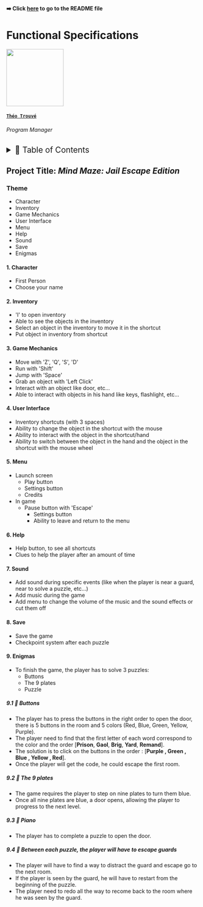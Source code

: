 #### ➡️ Click [here](https://github.com/algosup/2022-2023-project-4-game-design-Team-1/blob/main/README.md) to go to the README file

# Functional Specifications

<img src="https://avatars.githubusercontent.com/u/71769486?v=4" width="150">

#### [**`Théo Trouvé`**](https://github.com/TheoTr)

###### *Program Manager*

<details>
<summary style="font-size:150%">
  📖 Table of Contents
</summary>

- [Functional Specifications](#functional-specifications)
      - [**`Théo Trouvé`**](#théo-trouvé)
          - [*Program Manager*](#program-manager)
  - [Mind Maze: Jail Escape Edition](#mind-maze-jail-escape-edition)
    - [Theme](#theme)
    - [Potatoe](#potatoe)
      - [1. Character](#1-character)
      - [2. Inventory](#2-inventory)
      - [3. Game Mechanics](#3-game-mechanics)
      - [4. User Interface](#4-user-interface)
      - [5. Menu](#5-menu)
      - [6. Help](#6-help)
      - [7. Sound](#7-sound)
      - [8. Save](#8-save)
      - [9. Enigmas](#9-enigmas)
        - [9.1 Buttons](#91-buttons)
        - [9.2 Statues](#92-statues)
        - [9.3 Piano](#93-piano)

</details>

## Project Title: *Mind Maze: Jail Escape Edition*

### Theme

- Character
- Inventory
- Game Mechanics
- User Interface
- Menu
- Help
- Sound
- Save
- Enigmas

#### 1. Character

- First Person
- Choose your name

#### 2. Inventory

- 'I' to open inventory
- Able to see the objects in the inventory
- Select an object in the inventory to move it in the shortcut
- Put object in inventory from shortcut

#### 3. Game Mechanics

- Move with 'Z', 'Q', 'S', 'D'
- Run with 'Shift'
- Jump with 'Space'
- Grab an object with 'Left Click'
- Interact with an object like door, etc...
- Able to interact with objects in his hand like keys, flashlight, etc...

#### 4. User Interface

- Inventory shortcuts (with 3 spaces)
- Ability to change the object in the shortcut with the mouse
- Ability to interact with the object in the shortcut/hand
- Ability to switch between the object in the hand and the object in the shortcut with the mouse wheel

#### 5. Menu

- Launch screen
  - Play button
  - Settings button
  - Credits
- In game
  - Pause button with 'Escape'
    - Settings button
    - Ability to leave and return to the menu

#### 6. Help

- Help button, to see all shortcuts
- Clues to help the player after an amount of time

#### 7. Sound

- Add sound during specific events (like when the player is near a guard, near to solve a puzzle, etc...)
- Add music during the game
- Add menu to change the volume of the music and the sound effects or cut them off

#### 8. Save

- Save the game
- Checkpoint system after each puzzle

#### 9. Enigmas

- To finish the game, the player has to solve 3 puzzles:
  - Buttons
  - The 9 plates
  - Puzzle

##### 9.1 🔸 Buttons

- The player has to press the buttons in the right order to open the door, there is 5 buttons in the room and 5 colors (Red, Blue, Green, Yellow, Purple).
- The player need to find that the first letter of each word correspond to the color and the order [**Prison**, **Gaol**, **Brig**, **Yard**, **Remand**].
- The solution is to click on the buttons in the order : [**Purple , Green , Blue , Yellow , Red**].
- Once the player will get the code, he could escape the first room.

##### 9.2 🔸 The 9 plates

- The game requires the player to step on nine plates to turn them blue.
- Once all nine plates are blue, a door opens, allowing the player to progress to the next level.

##### 9.3 🔸 Piano

- The player has to complete a puzzle to open the door.

##### 9.4 🔸 Between each puzzle, the player will have to escape guards

- The player will have to find a way to distract the guard and escape go to the next room.
- If the player is seen by the guard, he will have to restart from the beginning of the puzzle.
- The player need to redo all the way to recome back to the room where he was seen by the guard.
